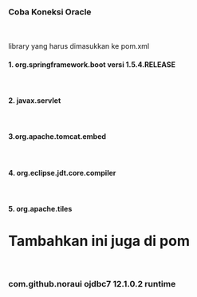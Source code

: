 <b><h3>Coba Koneksi Oracle</h3></b>
<br/>
<br/>
library yang harus dimasukkan ke pom.xml

<h4>1. org.springframework.boot versi 1.5.4.RELEASE</h4>
<br/>
<h4>2. javax.servlet</h4>
<br/>
<h4>3.org.apache.tomcat.embed </h4>
<br/>
<h4>4. org.eclipse.jdt.core.compiler</h4>
<br/>
<h4>5. org.apache.tiles</h4>

<h1>Tambahkan ini juga di pom</h1>
<br/>
<h3>
<dependency>
            <groupId>com.github.noraui</groupId>
            <artifactId>ojdbc7</artifactId>
            <version>12.1.0.2</version>
            <scope>runtime</scope>
  </dependency>
  </h3>
